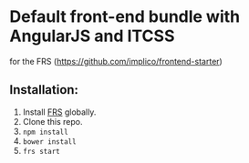 # Default front-end bundle with AngularJS and ITCSS
for the FRS (https://github.com/implico/frontend-starter)

## Installation:

1. Install [FRS](https://github.com/implico/frontend-starter) globally.
2. Clone this repo.
3. `npm install`
4. `bower install`
5. `frs start`
